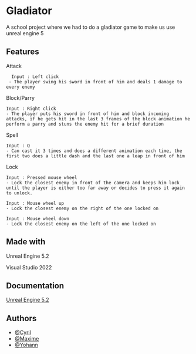
# Gladiator

A school project where we had to do a gladiator game to make us use unreal engine 5
## Features
 
Attack
```
  Input : Left click
 - The player swing his sword in front of him and deals 1 damage to every enemy
```

Block/Parry
 ```
 Input : Right click
 - The player puts his sword in front of him and block incoming attacks, if he gets hit in the last 3 frames of the block animation he perform a parry and stuns the enemy hit for a brief duration  
 ```

Spell
 ```
 Input : Q
 - Can cast it 3 times and does a different animation each time, the first two does a little dash and the last one a leap in front of him
  ```

Lock

 ```
 Input : Pressed mouse wheel
 - Lock the closest enemy in front of the camera and keeps him lock until the player is either too far away or decides to press it again to unlock.

 Input : Mouse wheel up
 - Lock the closest enemy on the right of the one locked on 

 Input : Mouse wheel down
 - Lock the closest enemy on the left of the one locked on 
```
## Made with

Unreal Engine 5.2

Visual Studio 2022
## Documentation

[Unreal Engine 5.2](https://docs.unrealengine.com/5.2/en-US/)


## Authors

- [@Cyril](https://github.com/LilahkC)
- [@Maxime](https://github.com/bloodlantern)
- [@Yohann](https://github.com/yohanndr)


